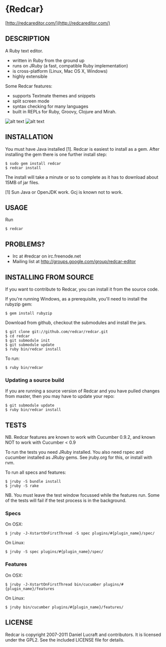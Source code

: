 {Redcar}
========

[http://redcareditor.com/](http://redcareditor.com/)

## DESCRIPTION

A Ruby text editor.

 * written in Ruby from the ground up
 * runs on JRuby (a fast, compatible Ruby implementation)
 * is cross-platform (Linux, Mac OS X, Windows)
 * highly extensible

Some Redcar features:

 * supports Textmate themes and snippets
 * split screen mode
 * syntax checking for many languages
 * built in REPLs for Ruby, Groovy, Clojure and Mirah.

![alt text](http://redcareditor.com/images/redcar-4-thumb.png "Title")
![alt text](http://redcareditor.com/images/redcar-1-thumb.png "Title")

## INSTALLATION

You must have Java installed [1]. Redcar is easiest to install as a gem. After installing the gem there is one further install step:

    $ sudo gem install redcar
    $ redcar install
    
The install will take a minute or so to complete as it has to download about 15MB of jar files.

[1] Sun Java or OpenJDK work. Gcj is known not to work.

## USAGE

Run 

    $ redcar

## PROBLEMS?

* Irc at #redcar on irc.freenode.net
* Mailing list at http://groups.google.com/group/redcar-editor

## INSTALLING FROM SOURCE

If you want to contribute to Redcar, you can install it from the source code.

If you're running Windows, as a prerequisite, you'll need to install the rubyzip gem:

    $ gem install rubyzip

Download from github, checkout the submodules and install the jars.

    $ git clone git://github.com/redcar/redcar.git
    $ cd redcar
    $ git submodule init
    $ git submodule update
    $ ruby bin/redcar install

To run:

    $ ruby bin/redcar

### Updating a source build

If you are running a source version of Redcar and you have pulled changes from master, then you may have to update your repo:

    $ git submodule update
    $ ruby bin/redcar install

## TESTS

NB. Redcar features are known to work with Cucumber 0.9.2, and known NOT to work with Cucumber < 0.9

To run the tests you need JRuby installed. You also need rspec and cucumber installed as JRuby gems. See jruby.org for this, or install with rvm.

To run all specs and features:

    $ jruby -S bundle install
    $ jruby -S rake

NB. You must leave the test window focussed while the features run. Some of the tests will fail if the test process is in the background.

### Specs

On OSX:

    $ jruby -J-XstartOnFirstThread -S spec plugins/#{plugin_name}/spec/

On Linux:

    $ jruby -S spec plugins/#{plugin_name}/spec/

  
### Features

On OSX:

    $ jruby -J-XstartOnFirstThread bin/cucumber plugins/#{plugin_name}/features

On Linux:

    $ jruby bin/cucumber plugins/#{plugin_name}/features/

## LICENSE

Redcar is copyright 2007-2011 Daniel Lucraft and contributors.
It is licensed under the GPL2. See the included LICENSE file for details.

